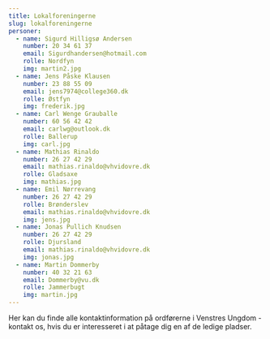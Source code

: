```yaml
---
title: Lokalforeningerne
slug: lokalforeningerne
personer:
  - name: Sigurd Hilligsø Andersen
    number: 20 34 61 37
    email: Sigurdhandersen@hotmail.com
    rolle: Nordfyn
    img: martin2.jpg
  - name: Jens Påske Klausen
    number: 23 88 55 09
    email: jens7974@college360.dk
    rolle: Østfyn
    img: frederik.jpg
  - name: Carl Wenge Grauballe
    number: 60 56 42 42
    email: carlwg@outlook.dk
    rolle: Ballerup
    img: carl.jpg
  - name: Mathias Rinaldo
    number: 26 27 42 29
    email: mathias.rinaldo@vhvidovre.dk
    rolle: Gladsaxe
    img: mathias.jpg
  - name: Emil Nørrevang
    number: 26 27 42 29
    rolle: Brønderslev
    email: mathias.rinaldo@vhvidovre.dk
    img: jens.jpg
  - name: Jonas Pullich Knudsen
    number: 26 27 42 29
    rolle: Djursland    
    email: mathias.rinaldo@vhvidovre.dk
    img: jonas.jpg
  - name: Martin Dommerby
    number: 40 32 21 63
    email: Dommerby@vu.dk
    rolle: Jammerbugt
    img: martin.jpg
---
```


Her kan du finde alle kontaktinformation på ordførerne i Venstres Ungdom - kontakt os, hvis du er interesseret i at påtage dig en af de ledige pladser.
